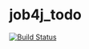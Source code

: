 # job4j_todo
[![Build Status](https://app.travis-ci.com/demonick82/job4j_todo.svg?branch=master)](https://app.travis-ci.com/demonick82/job4j_todo)